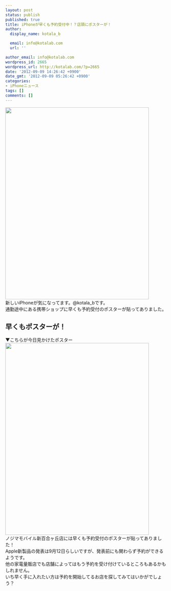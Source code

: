 ```yaml
---
layout: post
status: publish
published: true
title: iPhoneが早くも予約受付中！？店頭にポスターが！
author:
  display_name: kotala_b

  email: info@kotalab.com
  url: ''

author_email: info@kotalab.com
wordpress_id: 2665
wordpress_url: http://kotalab.com/?p=2665
date: '2012-09-09 14:26:42 +0900'
date_gmt: '2012-09-09 05:26:42 +0900'
categories:
- iPhoneニュース
tags: []
comments: []
---
```

<p><img alt="" src="http://kotalab.com/wp-content/uploads/slooProImg_20120909142633.jpg" width="448" height="598" /><br />
新しいiPhoneが気になってます。@kotala_bです。<br />
通勤途中にある携帯ショップに早くも予約受付のポスターが貼ってありました。<br />
<!--more--></p>
<h2>早くもポスターが！</h2>
<p>▼こちらが今日見かけたポスター<br />
<img alt="" src="http://kotalab.com/wp-content/uploads/slooProImg_20120909142640.jpg" width="448" height="598" /><br />
ノジマモバイル新百合ヶ丘店には早くも予約受付のポスターが貼ってありました！<br />
Apple新製品の発表は9月12日らしいですが、発表前にも関わらず予約ができるようです。<br />
他の家電量販店でも店舗によってはもう予約を受け付けているところもあるかもしれません。<br />
いち早く手に入れたい方は予約を開始してるお店を探してみてはいかがでしょう？</p>
